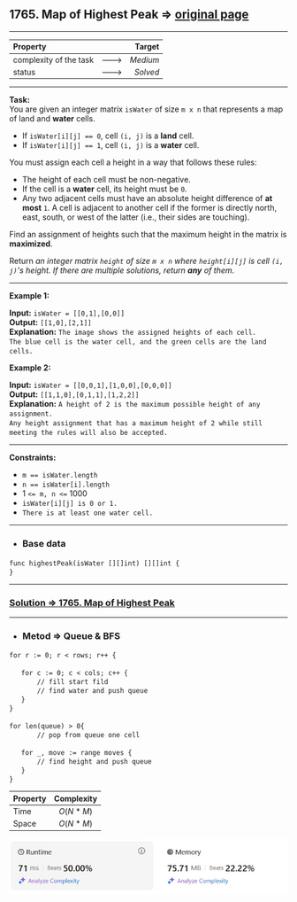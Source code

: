 ## 1765. Map of Highest Peak => [original page](https://leetcode.com/problems/map-of-highest-peak/description/ "https://leetcode.com/problems/map-of-highest-peak/description/")

---
| Property                |      |   Target |              
|:------------------------|:----:|---------:|
| complexity of the task  | ---> | _Medium_ |
| status                  | ---> | _Solved_ |

---
**Task:**  
You are given an integer matrix `isWater` of size `m x n` that represents a map of land and **water** cells.

   * If `isWater[i][j] == 0`, cell `(i, j)` is a **land** cell.
   * If `isWater[i][j] == 1`, cell `(i, j)` is a **water** cell.

You must assign each cell a height in a way that follows these rules:

   * The height of each cell must be non-negative.
   * If the cell is a **water** cell, its height must be `0`.
   * Any two adjacent cells must have an absolute height difference of **at most** `1`. A cell is adjacent to another cell if the former is directly north, east, south, or west of the latter (i.e., their sides are touching).

Find an assignment of heights such that the maximum height in the matrix is **maximized**.

Return _an integer matrix `height` of size `m x n` where `height[i][j]` is cell `(i, j)`'s height. If there are multiple solutions, return **any** of them_.

---
**Example 1:**

**Input:** `isWater = [[0,1],[0,0]]`  
**Output:** `[[1,0],[2,1]]`  
**Explanation:** `The image shows the assigned heights of each cell.`  
`The blue cell is the water cell, and the green cells are the land cells.`  

**Example 2:**

**Input:** `isWater = [[0,0,1],[1,0,0],[0,0,0]]`  
**Output:** `[[1,1,0],[0,1,1],[1,2,2]]`  
**Explanation:** `A height of 2 is the maximum possible height of any assignment.`  
`Any height assignment that has a maximum height of 2 while still meeting the rules will also be accepted.`  

---
**Constraints:**

  * `m == isWater.length`
  * `n == isWater[i].length`
  * $1$ `<= m, n <=` $1000$
  * `isWater[i][j] is 0 or 1.`
  * `There is at least one water cell.`
 
---
* ### Base data

```Golang
func highestPeak(isWater [][]int) [][]int {
}
```

---
### [Solution => 1765. Map of Highest Peak](https://github.com/Ekvo/Leetcode-problems/blob/main/Leetcode-Problems-List/1765-Map-of-Highest-Peak/leetcodeonesevensixfive.go "https://github.com/Ekvo/Leetcode-problems/blob/main/Leetcode-Problems-List/1765-Map-of-Highest-Peak/leetcodeonesevensixfive.go")

---
* ### Metod => Queue & BFS
```Golang
for r := 0; r < rows; r++ {
	
   for c := 0; c < cols; c++ {
       // fill start fild
       // find water and push queue	
   }
}

for len(queue) > 0{
       // pop from queue one cell          	

   for _, move := range moves {
       // find height and push queue
   }
}
```
| Property | Complexity |              
|:---------|:----------:|
| Time     | $O(N * M)$ |
| Space    | $O(N * M)$ |

![submit](https://github.com/Ekvo/Leetcode-problems/blob/main/Leetcode-Problems-Submit-Screenshots/1765_Map_of_Highest_Peak.jpg)
